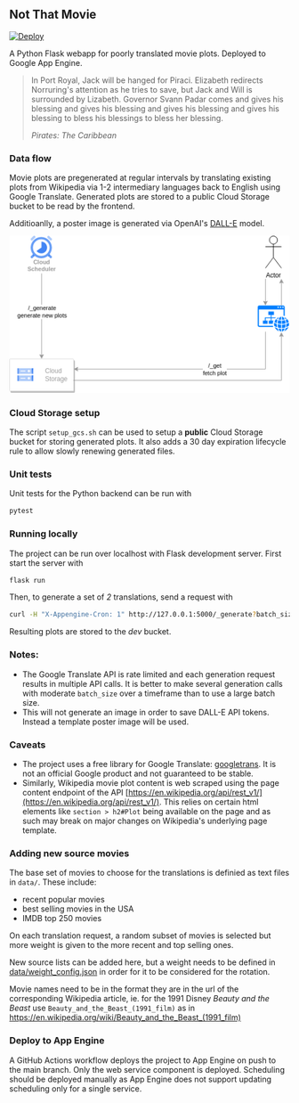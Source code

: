 ## Not That Movie

[![Deploy](https://github.com/lajanki/not_that_movie/actions/workflows/deploy.yml/badge.svg)](https://github.com/lajanki/not_that_movie/actions/workflows/deploy.yml)

A Python Flask webapp for poorly translated movie plots. Deployed to Google App Engine.

> In Port Royal, Jack will be hanged for Piraci. Elizabeth redirects Norruring's attention as he tries to save,
> but Jack and Will is surrounded by Lizabeth.
> Governor Svann Padar comes and gives his blessing and gives his blessing and gives his blessing and gives his
> blessing to bless his blessings to bless her blessing.
>
> _Pirates: The Caribbean_


### Data flow
Movie plots are pregenerated at regular intervals by translating existing plots from Wikipedia via 1-2
intermediary languages back to English using Google Translate. Generated plots are stored to a public Cloud Storage bucket
to be read by the frontend.

Additioanlly, a poster image is generated via OpenAI's [DALL-E](https://openai.com/dall-e-2) model.

![User flow](./user_flow.png)

### Cloud Storage setup
The script `setup_gcs.sh` can be used to setup a **public** Cloud Storage bucket for storing generated plots.
It also adds a 30 day expiration lifecycle rule to allow slowly renewing generated files.

### Unit tests
Unit tests for the Python backend can be run with
```bash
pytest
```

### Running locally
The project can be run over localhost with Flask development server.
First start the server with
```bash
flask run
```
Then, to generate a set of _2_ translations, send a request with
```bash
curl -H "X-Appengine-Cron: 1" http://127.0.0.1:5000/_generate?batch_size=2
```
Resulting plots are stored to the _dev_ bucket.

### Notes:
 * The Google Translate API is rate limited and each generation request results in multiple API calls. It is better to make several generation calls
with moderate `batch_size` over a timeframe than to use a large batch size.
 * This will not generate an image in order to save DALL-E API tokens. Instead a template poster image will be used. 

### Caveats
* The project uses a free library for Google Translate: [googletrans](https://github.com/ssut/py-googletrans). It is not an
official Google product and not guaranteed to be stable.
* Similarly, Wikipedia movie plot content is web scraped using the page content endpoint of the API [https://en.wikipedia.org/api/rest_v1/](https://en.wikipedia.org/api/rest_v1/).
This relies on certain html elements like `section > h2#Plot` being available on the page and as such may break on major changes on Wikipedia's underlying page template. 

### Adding new source movies
The base set of movies to choose for the translations is definied as text files in `data/`. These include:
 * recent popular movies
 * best selling movies in the USA
 * IMDB top 250 movies

On each translation request, a random subset of movies is selected but more weight is given to the more recent and top selling ones.

New source lists can be added here, but a weight needs to be defined in [data/weight_config.json](data/weight_config.json) in order for it to be considered for
the rotation.

Movie names need to be in the format they are in the url of the corresponding Wikipedia article, ie. for the 1991 Disney _Beauty and the Beast_ use `Beauty_and_the_Beast_(1991_film)` as in https://en.wikipedia.org/wiki/Beauty_and_the_Beast_(1991_film)

### Deploy to App Engine
A GitHub Actions workflow deploys the project to App Engine on push to the main branch. Only the web service component is deployed. Scheduling should
be deployed manually as App Engine does not support updating scheduling only for a single service.